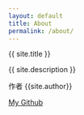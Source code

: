 ```yaml
---
layout: default
title: About
permalink: /about/
---
```

{{ site.title }}  

{{ site.description }}


作者 {{site.author}}

[My Github](https://github.com/DongDavid/)

